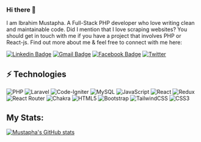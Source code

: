 ### Hi there 👋
I am Ibrahim Mustapha. A Full-Stack PHP developer who love writing clean and maintainable code. Did I mention that I love scraping websites? You should get in touch with me if you have a project that involves PHP or React-js. Find out more about me & feel free to connect with me here:


[![Linkedin Badge](https://img.shields.io/badge/Mustapha_Tg-blue?style=for-the-badge&logo=Linkedin&logoColor=white&link=https://www.linkedin.com/in/mustaphatg/)](https://www.linkedin.com/in/mustaphatg/)
[![Gmail Badge](https://img.shields.io/badge/-mustophatg@gmail.com-c14438?style=for-the-badge&logo=Gmail&logoColor=white&link=mailto:mdraanik12@gmail.com)](mailto:mustophatg@gmail.com)
[![Facebook Badge](https://img.shields.io/badge/Mustapha_Tg-1877F2?style=for-the-badge&logo=facebook&logoColor=white&link=https://web.facebook.com/profile.php?id=100055541510379/)](https://web.facebook.com/profile.php?id=100055541510379/)
[![Twitter](https://img.shields.io/badge/Mustapha_Tg-%231DA1F2.svg?style=for-the-badge&logo=Twitter&logoColor=white&link=https://twitter.com/Mustapha_Tg)](https://twitter.com/Mustapha_Tg)



## ⚡ Technologies
![PHP](https://img.shields.io/badge/php-%23777BB4.svg?style=for-the-badge&logo=php&logoColor=white)
![Laravel](https://img.shields.io/badge/laravel-%23FF2D20.svg?style=for-the-badge&logo=laravel&logoColor=white)
![Code-Igniter](https://img.shields.io/badge/CodeIgniter-%23EF4223.svg?style=for-the-badge&logo=codeIgniter&logoColor=white)
![MySQL](https://img.shields.io/badge/mysql-%2300f.svg?style=for-the-badge&logo=mysql&logoColor=white)
![JavaScript](https://img.shields.io/badge/javascript-%23323330.svg?style=for-the-badge&logo=javascript&logoColor=%23F7DF1E)
![React](https://img.shields.io/badge/react-%2320232a.svg?style=for-the-badge&logo=react&logoColor=%2361DAFB)
![Redux](https://img.shields.io/badge/redux-%23593d88.svg?style=for-the-badge&logo=redux&logoColor=white)
![React Router](https://img.shields.io/badge/React_Router-CA4245?style=for-the-badge&logo=react-router&logoColor=white)
![Chakra](https://img.shields.io/badge/chakra-%234ED1C5.svg?style=for-the-badge&logo=chakraui&logoColor=white)
![HTML5](https://img.shields.io/badge/html5-%23E34F26.svg?style=for-the-badge&logo=html5&logoColor=white)
![Bootstrap](https://img.shields.io/badge/bootstrap-%23563D7C.svg?style=for-the-badge&logo=bootstrap&logoColor=white)
![TailwindCSS](https://img.shields.io/badge/tailwindcss-%2338B2AC.svg?style=for-the-badge&logo=tailwind-css&logoColor=white)
	![CSS3](https://img.shields.io/badge/css3-%231572B6.svg?style=for-the-badge&logo=css3&logoColor=white)



## My Stats:
[![Mustapha's GitHub stats](https://github-readme-stats.vercel.app/api?username=mustaphatg&hide=stars&show_icons=true&theme=dark)](https://github.com/anuraghazra/github-readme-stats)


